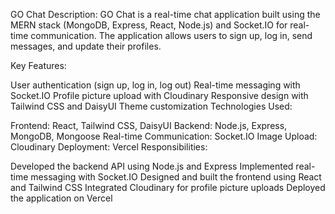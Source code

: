 GO Chat
Description: GO Chat is a real-time chat application built using the MERN stack (MongoDB, Express, React, Node.js) and Socket.IO for real-time communication. The application allows users to sign up, log in, send messages, and update their profiles.

Key Features:

User authentication (sign up, log in, log out)
Real-time messaging with Socket.IO
Profile picture upload with Cloudinary
Responsive design with Tailwind CSS and DaisyUI
Theme customization
Technologies Used:

Frontend: React, Tailwind CSS, DaisyUI
Backend: Node.js, Express, MongoDB, Mongoose
Real-time Communication: Socket.IO
Image Upload: Cloudinary
Deployment: Vercel
Responsibilities:

Developed the backend API using Node.js and Express
Implemented real-time messaging with Socket.IO
Designed and built the frontend using React and Tailwind CSS
Integrated Cloudinary for profile picture uploads
Deployed the application on Vercel
